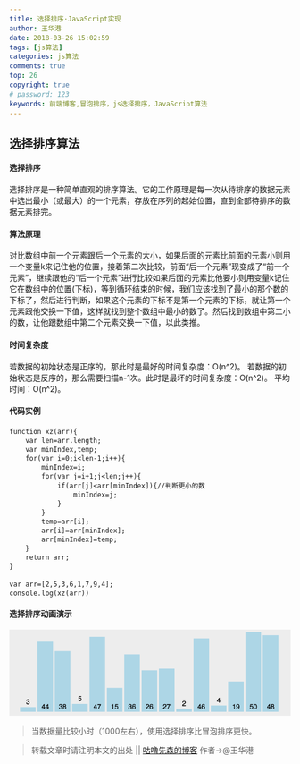 ```yaml
---
title: 选择排序·JavaScript实现
author: 王华港
date: 2018-03-26 15:02:59
tags: [js算法]
categories: js算法
comments: true
top: 26
copyright: true
# password: 123
keywords: 前端博客,冒泡排序，js选择排序，JavaScript算法
---
```

## 选择排序算法
#### 选择排序
选择排序是一种简单直观的排序算法。它的工作原理是每一次从待排序的数据元素中选出最小（或最大）的一个元素，存放在序列的起始位置，直到全部待排序的数据元素排完。
#### 算法原理
对比数组中前一个元素跟后一个元素的大小，如果后面的元素比前面的元素小则用一个变量k来记住他的位置，接着第二次比较，前面“后一个元素”现变成了“前一个元素”，继续跟他的“后一个元素”进行比较如果后面的元素比他要小则用变量k记住它在数组中的位置(下标)，等到循环结束的时候，我们应该找到了最小的那个数的下标了，然后进行判断，如果这个元素的下标不是第一个元素的下标，就让第一个元素跟他交换一下值，这样就找到整个数组中最小的数了。然后找到数组中第二小的数，让他跟数组中第二个元素交换一下值，以此类推。
#### 时间复杂度
若数据的初始状态是正序的，那此时是最好的时间复杂度：O(n^2)。
若数据的初始状态是反序的，那么需要扫描n-1次。此时是最坏的时间复杂度：O(n^2)。
平均时间：O(n^2)。
#### 代码实例
```
function xz(arr){
    var len=arr.length;
    var minIndex,temp;
    for(var i=0;i<len-1;i++){
        minIndex=i;
        for(var j=i+1;j<len;j++){
            if(arr[j]<arr[minIndex]){//判断更小的数
                minIndex=j; 
            }
        }
        temp=arr[i];
        arr[i]=arr[minIndex];
        arr[minIndex]=temp;
    }
    return arr;
}

var arr=[2,5,3,6,1,7,9,4];
console.log(xz(arr))
```
#### 选择排序动画演示
![](/images/px/xz.gif)

>当数据量比较小时（1000左右），使用选择排序比冒泡排序更快。

>转载文章时请注明本文的出处 || [咕噜先森的博客](http://www.blog.54whg.cn) 作者->@王华港


<script>
var _hmt = _hmt || [];
(function() {
  var hm = document.createElement("script");
  hm.src = "https://hm.baidu.com/hm.js?cb26b3220fad854a3119dd8d11ddc6eb";
  var s = document.getElementsByTagName("script")[0];
  s.parentNode.insertBefore(hm, s);
})();
</script>
 